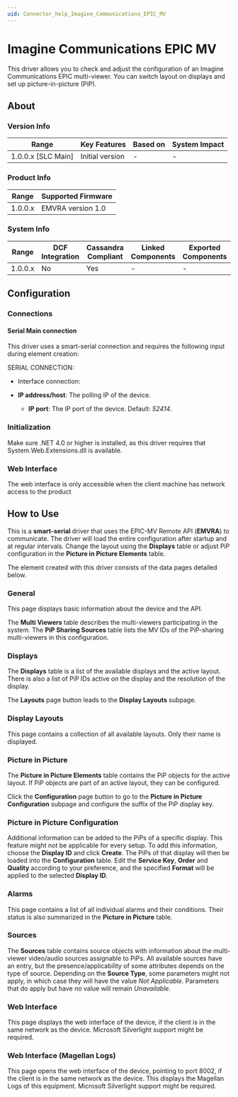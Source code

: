 ```yaml
---
uid: Connector_help_Imagine_Communications_EPIC_MV
---
```


# Imagine Communications EPIC MV

This driver allows you to check and adjust the configuration of an Imagine Communications EPIC multi-viewer. You can switch layout on displays and set up picture-in-picture (PiP).

## About

### Version Info

| **Range**            | **Key Features** | **Based on** | **System Impact** |
|----------------------|------------------|--------------|-------------------|
| 1.0.0.x \[SLC Main\] | Initial version  | \-           | \-                |

### Product Info

| **Range** | **Supported Firmware** |
|-----------|------------------------|
| 1.0.0.x   | EMVRA version 1.0      |

### System Info

| **Range** | **DCF Integration** | **Cassandra Compliant** | **Linked Components** | **Exported Components** |
|-----------|---------------------|-------------------------|-----------------------|-------------------------|
| 1.0.0.x   | No                  | Yes                     | \-                    | \-                      |

## Configuration

### Connections

#### Serial Main connection

This driver uses a smart-serial connection and requires the following input during element creation:

SERIAL CONNECTION:

- Interface connection:

- **IP address/host**: The polling IP of the device.
  - **IP port**: The IP port of the device. Default: *52414*.

### Initialization

Make sure .NET 4.0 or higher is installed, as this driver requires that System.Web.Extensions.dll is available.

### Web Interface

The web interface is only accessible when the client machine has network access to the product

## How to Use

This is a **smart-serial** driver that uses the EPIC-MV Remote API (**EMVRA**) to communicate. The driver will load the entire configuration after startup and at regular intervals. Change the layout using the **Displays** table or adjust PiP configuration in the **Picture in Picture Elements** table.

The element created with this driver consists of the data pages detailed below.

### General

This page displays basic information about the device and the API.

The **Multi Viewers** table describes the multi-viewers participating in the system. The **PiP Sharing Sources** table lists the MV IDs of the PiP-sharing multi-viewers in this configuration.

### Displays

The **Displays** table is a list of the available displays and the active layout. There is also a list of PiP IDs active on the display and the resolution of the display.

The **Layouts** page button leads to the **Display Layouts** subpage.

### Display Layouts

This page contains a collection of all available layouts. Only their name is displayed.

### Picture in Picture

The **Picture in Picture Elements** table contains the PiP objects for the active layout. If PiP objects are part of an active layout, they can be configured.

Click the **Configuration** page button to go to the **Picture in Picture Configuration** subpage and configure the suffix of the PiP display key.

### Picture in Picture Configuration

Additional information can be added to the PiPs of a specific display. This feature might not be applicable for every setup. To add this information, choose the **Display ID** and click **Create**. The PiPs of that display will then be loaded into the **Configuration** table. Edit the **Service Key**, **Order** and **Quality** according to your preference, and the specified **Format** will be applied to the selected **Display ID**.

### Alarms

This page contains a list of all individual alarms and their conditions. Their status is also summarized in the **Picture in Picture** table.

### Sources

The **Sources** table contains source objects with information about the multi-viewer video/audio sources assignable to PiPs. All available sources have an entry, but the presence/applicability of some attributes depends on the type of source. Depending on the **Source Type**, some parameters might not apply, in which case they will have the value *Not Applicable*. Parameters that do apply but have no value will remain *Unavailable*.

### Web Interface

This page displays the web interface of the device, if the client is in the same network as the device. Microsoft Silverlight support might be required.

### Web Interface (Magellan Logs)

This page opens the web interface of the device, pointing to port 8002, if the client is in the same network as the device. This displays the Magellan Logs of this equipment. Microsoft Silverlight support might be required.

